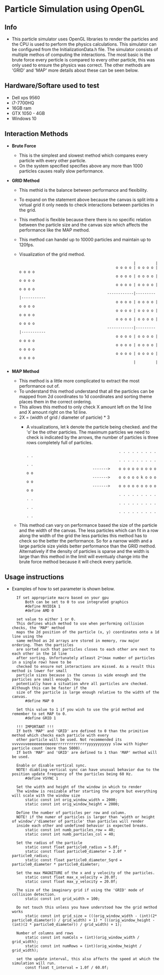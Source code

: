 # Particle Simulation using OpenGL

## Info
* This particle simulator uses OpenGL libraries to render the particles and the CPU is used to perform the physics calculations. This simulator can be configured from the InitializationData.h file. The simulator consists of multiple methos of computing the interactions. The most basic is the brute force every perticle is compared to every other particle, this was only used to ensure the physics was correct. The other methods are 'GRID' and 'MAP' more details about these can be seen below.

## Hardware/Softare used to test
* Dell xps 9560
* i7-7700HQ
* 16GB ram
* GTX 1050 - 4GB
* Windows 10

## Interaction Methods
* **Brute Force**
  * This is the simplest and slowest method which compares every particle with every other particle.
  * On the system specified specifies above any more than 1000 particles causes really slow performance.

* **GRID Method**
  * This methid is the balance between performance and flexibility.
  * To expand on the statement above because the canvas is split into a virtual grid it only needs to check interactions between particles in the grid.
  * This method is flexible because there there is no specific relation between the particle size and the canvas size which affects the performance like the MAP method.
  * This method can handel up to 10000 particles and maintain up to 120fps.
  * Visualization of the grid method.

                                                            |         |
                                                    o o o o | o o o o | o o o o
                                                    o o o o | o o o o | o o o o
                                                    o o o o | o o o o | o o o o
                                                ------------|---------|-----------
                                                    o o o o | o o o o | o o o o
                                                    o o o o | o o o o | o o o o
                                                    o o o o | o o o o | o o o o
                                                ------------|---------|-----------
                                                    o o o o | o o o o | o o o o
                                                    o o o o | o o o o | o o o o
                                                    o o o o | o o o o | o o o o
                                                            |         |
* **MAP Method**
  * This method is a little more complicated to extract the most performance out of.
  * To understand this method understand that all the particles can be mapped from 2d coordinates to 1d coordinates and sorting theme places them in the correct ordering.
  * This allows this method to only check X amount left on the 1d line and X amount right on the 1d line.
  * 2X = (width of grid / diameter of particle) * 3
    * A visualizations, let k denote the particle being checked. and the 'o' be the other particles. The maximum particles we need to check is indicated by the arrows, the number of particles is three rows completely full of particles.
            
                                                    . . . . . . . . . . .
                                                    . . . . . . . . . . .
                                        ------->    o o o o o o o o o o o
                                        ------->    o o o o o k o o o o o
                                        ------->    o o o o o o o o o o o
                                                    . . . . . . . . . . .
                                                    . . . . . . . . . . .
                                                    . . . . . . . . . . .

  * This method can vary on performance based the size of the particle and the width of the canvas. The less particles which can fit in a row along the width of the grid the less particles this method has to check so the better the performance. So for a narrow width and a large particle size yields better performance than the GRID method. Alternatively if the density of particles is sparse and the width is large than this method in the limit will eventualy change into the brute force method because it will check every particle.

## Usage instructions
* Examples of how to set parameter is shown below.

        If set appropriate macro based on your gpu
            Both can be set to 0 to use integrated graphics
            #define NVIDIA 1
            #define AMD 0

        set value to either 1 or 0.
        This defines which method to use when performing collision checks, the 'MAP' method
        maps the 2d position of the particle (x, y) coordinates onto a 1d line using the
        same method as 2d arrays are stored in memory, row major ordering. Then the particles
        are sorted such that particles closes to each other are next to each other in the 1d line
        after sorting. Unfortunately atleast 2*(max number of particles in a single row) have to be
        checked to ensure not interactions are missed. As a result this method is lower for small
        particle sizes because is the canvas is wide enough and the particles are small enough. You
        potentially have a situation whre all particles are checked. Although this can be faster if the
        size of the particle is large enough relative to the width of the canvas.
            #define MAP 0

        Set this value to 1 if you wish to use the grid method and remember to set MAP to 0.
            #define GRID 1

        !!! IMPORTANT !!!
        If both 'MAP' and 'GRID' are defined to 0 than the primitive method which checks each particle with every
        other particle will be used. Not recommended its vvvvvvveeeeeeeeeeeeerrrrrrrrrrrrrryyyyyyyyyyy slow with higher particle count (more than 5000).
        If both 'MAP' and 'GRID' are defined to 1 than 'MAP' method will be used.

        Enable or disable vertical sync.
        NOTE! diabling vertical sync can have unusual behavior due to the position update frequency of the particles being 60 Hz.
            #define VSYNC 1

        Set the width and height of the window in which to render
        The window is resizable after starting the progrm but everything will scale with the window size
            static const int orig_window_width = 2000;
            static const int orig_window_height = 2000;

        Define the number of particles per row and column.
        NOTE! if the numer of particles is larger than 'width or height of window'/'diameter of particle' than particles will render
        inside each other and undefined behavior is expected breaks.
            static const int numb_particles_row = 40;
            static const int numb_particles_col = 40;

        Set the radius of the particle
            static const float particle0_radius = 5.0f;
            static const float particle0_diameter = 2.0f * particle0_radius;
            static const float particle0_diameter_Sqrd = particle0_diameter * particle0_diameter;

        Set the max MAGNITURE of the x and y velocity of the particles.
            static const float max_x_velocity = 20.0f;
            static const float max_y_velocity = 20.0f;

        The size of the imaginary grid if using the 'GRID' mode of collision detection.
            static const int grid_width = 100;

        Do not touch this unless you have understood how the grid method works
            static const int grid_size = (((orig_window_width - (int)(2* particle0_diameter)) / grid_width) + 1) * (((orig_window_height - (int)(2 * particle0_diameter)) / grid_width) + 1);

        Number of columns and rows
            static const int numCols = (int)(orig_window_width / grid_width);
            static const int numRows = (int)(orig_window_height / grid_width);

        set the update interval, this also affects the speed at which the simulation will run.
            const float t_interval = 1.0f / 60.0f;
